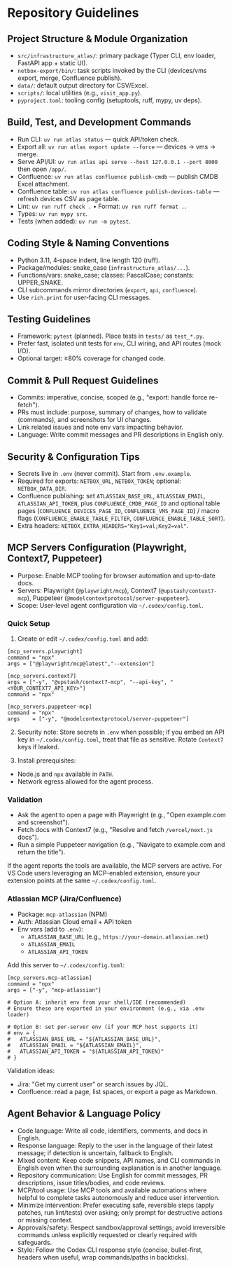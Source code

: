 # Repository Guidelines

## Project Structure & Module Organization

- `src/infrastructure_atlas/`: primary package (Typer CLI, env loader, FastAPI app + static UI).
- `netbox-export/bin/`: task scripts invoked by the CLI (devices/vms export, merge, Confluence publish).
- `data/`: default output directory for CSV/Excel.
- `scripts/`: local utilities (e.g., `visit_app.py`).
- `pyproject.toml`: tooling config (setuptools, ruff, mypy, uv deps).

## Build, Test, and Development Commands

- Run CLI: `uv run atlas status` — quick API/token check.
- Export all: `uv run atlas export update --force` — devices → vms → merge.
- Serve API/UI: `uv run atlas api serve --host 127.0.0.1 --port 8000` then open `/app/`.
- Confluence: `uv run atlas confluence publish-cmdb` — publish CMDB Excel attachment.
- Confluence table: `uv run atlas confluence publish-devices-table` — refresh devices CSV as page table.
- Lint: `uv run ruff check .` • Format: `uv run ruff format .`.
- Types: `uv run mypy src`.
- Tests (when added): `uv run -m pytest`.

## Coding Style & Naming Conventions

- Python 3.11, 4‑space indent, line length 120 (ruff).
- Package/modules: snake_case (`infrastructure_atlas/...`).
- Functions/vars: snake_case; classes: PascalCase; constants: UPPER_SNAKE.
- CLI subcommands mirror directories (`export`, `api`, `confluence`).
- Use `rich.print` for user‑facing CLI messages.

## Testing Guidelines

- Framework: `pytest` (planned). Place tests in `tests/` as `test_*.py`.
- Prefer fast, isolated unit tests for `env`, CLI wiring, and API routes (mock I/O).
- Optional target: ≥80% coverage for changed code.

## Commit & Pull Request Guidelines

- Commits: imperative, concise, scoped (e.g., "export: handle force re-fetch").
- PRs must include: purpose, summary of changes, how to validate (commands), and screenshots for UI changes.
- Link related issues and note env vars impacting behavior.
- Language: Write commit messages and PR descriptions in English only.

## Security & Configuration Tips

- Secrets live in `.env` (never commit). Start from `.env.example`.
- Required for exports: `NETBOX_URL`, `NETBOX_TOKEN`; optional: `NETBOX_DATA_DIR`.
- Confluence publishing: set `ATLASSIAN_BASE_URL`, `ATLASSIAN_EMAIL`, `ATLASSIAN_API_TOKEN`, plus `CONFLUENCE_CMDB_PAGE_ID` and optional table pages (`CONFLUENCE_DEVICES_PAGE_ID`, `CONFLUENCE_VMS_PAGE_ID`) / macro flags (`CONFLUENCE_ENABLE_TABLE_FILTER`, `CONFLUENCE_ENABLE_TABLE_SORT`).
- Extra headers: `NETBOX_EXTRA_HEADERS="Key1=val;Key2=val"`.

## MCP Servers Configuration (Playwright, Context7, Puppeteer)

- Purpose: Enable MCP tooling for browser automation and up‑to‑date docs.
- Servers: Playwright (`@playwright/mcp`), Context7 (`@upstash/context7-mcp`), Puppeteer (`@modelcontextprotocol/server-puppeteer`).
- Scope: User‑level agent configuration via `~/.codex/config.toml`.

### Quick Setup

1) Create or edit `~/.codex/config.toml` and add:

```
[mcp_servers.playwright]
command = "npx"
args = ["@playwright/mcp@latest","--extension"]

[mcp_servers.context7]
args = ["-y", "@upstash/context7-mcp", "--api-key", "<YOUR_CONTEXT7_API_KEY>"]
command = "npx"

[mcp_servers.puppeteer-mcp]
command = "npx"
args    = ["-y", "@modelcontextprotocol/server-puppeteer"]
```

2) Security note: Store secrets in `.env` when possible; if you embed an API key in `~/.codex/config.toml`, treat that file as sensitive. Rotate `Context7` keys if leaked.

3) Install prerequisites:
- Node.js and `npx` available in `PATH`.
- Network egress allowed for the agent process.

### Validation

- Ask the agent to open a page with Playwright (e.g., "Open example.com and screenshot").
- Fetch docs with Context7 (e.g., "Resolve and fetch `/vercel/next.js` docs").
- Run a simple Puppeteer navigation (e.g., "Navigate to example.com and return the title").

If the agent reports the tools are available, the MCP servers are active. For VS Code users leveraging an MCP-enabled extension, ensure your extension points at the same `~/.codex/config.toml`.

### Atlassian MCP (Jira/Confluence)

- Package: `mcp-atlassian` (NPM)
- Auth: Atlassian Cloud email + API token
- Env vars (add to `.env`):
  - `ATLASSIAN_BASE_URL` (e.g., `https://your-domain.atlassian.net`)
  - `ATLASSIAN_EMAIL`
  - `ATLASSIAN_API_TOKEN`

Add this server to `~/.codex/config.toml`:

```
[mcp_servers.mcp-atlassian]
command = "npx"
args = ["-y", "mcp-atlassian"]

# Option A: inherit env from your shell/IDE (recommended)
# Ensure these are exported in your environment (e.g., via .env loader)

# Option B: set per-server env (if your MCP host supports it)
# env = {
#   ATLASSIAN_BASE_URL = "${ATLASSIAN_BASE_URL}",
#   ATLASSIAN_EMAIL = "${ATLASSIAN_EMAIL}",
#   ATLASSIAN_API_TOKEN = "${ATLASSIAN_API_TOKEN}"
# }
```

Validation ideas:
- Jira: "Get my current user" or search issues by JQL.
- Confluence: read a page, list spaces, or export a page as Markdown.

## Agent Behavior & Language Policy

- Code language: Write all code, identifiers, comments, and docs in English.
- Response language: Reply to the user in the language of their latest message; if detection is uncertain, fallback to English.
- Mixed content: Keep code snippets, API names, and CLI commands in English even when the surrounding explanation is in another language.
- Repository communication: Use English for commit messages, PR descriptions, issue titles/bodies, and code reviews.
- MCP/tool usage: Use MCP tools and available automations where helpful to complete tasks autonomously and reduce user intervention.
- Minimize intervention: Prefer executing safe, reversible steps (apply patches, run lint/tests) over asking; only prompt for destructive actions or missing context.
- Approvals/safety: Respect sandbox/approval settings; avoid irreversible commands unless explicitly requested or clearly required with safeguards.
- Style: Follow the Codex CLI response style (concise, bullet-first, headers when useful, wrap commands/paths in backticks).

